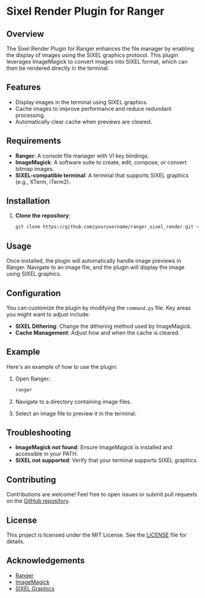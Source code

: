 # Sixel Render Plugin for Ranger

## Overview

The Sixel Render Plugin for Ranger enhances the file manager by enabling the display of images using the SIXEL graphics protocol. This plugin leverages ImageMagick to convert images into SIXEL format, which can then be rendered directly in the terminal.

## Features

- Display images in the terminal using SIXEL graphics.
- Cache images to improve performance and reduce redundant processing.
- Automatically clear cache when previews are cleared.

## Requirements

- **Ranger**: A console file manager with VI key bindings.
- **ImageMagick**: A software suite to create, edit, compose, or convert bitmap images.
- **SIXEL-compatible terminal**: A terminal that supports SIXEL graphics (e.g., XTerm, iTerm2).

## Installation

1. **Clone the repository**:
    ```sh
    git clone https://github.com/yourusername/ranger_sixel_render.git ~/.config/ranger/plugins/
    ```

## Usage

Once installed, the plugin will automatically handle image previews in Ranger. Navigate to an image file, and the plugin will display the image using SIXEL graphics.

## Configuration

You can customize the plugin by modifying the `command.py` file. Key areas you might want to adjust include:

- **SIXEL Dithering**: Change the dithering method used by ImageMagick.
- **Cache Management**: Adjust how and when the cache is cleared.

## Example

Here's an example of how to use the plugin:

1. Open Ranger:
    ```sh
    ranger

2. Navigate to a directory containing image files.

3. Select an image file to preview it in the terminal.

## Troubleshooting

- **ImageMagick not found**: Ensure ImageMagick is installed and accessible in your PATH.
- **SIXEL not supported**: Verify that your terminal supports SIXEL graphics.

## Contributing

Contributions are welcome! Feel free to open issues or submit pull requests on the [GitHub repository](https://github.com/yourusername/sixel_render_plugin).

## License

This project is licensed under the MIT License. See the [LICENSE](LICENSE) file for details.

## Acknowledgements

- [Ranger](https://github.com/ranger/ranger)
- [ImageMagick](https://imagemagick.org/)
- [SIXEL Graphics](https://en.wikipedia.org/wiki/Sixel)
